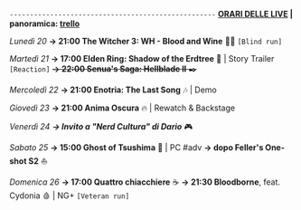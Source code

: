 <code>---------------------------------------------------</code>
<b><u>ORARI DELLE LIVE</u> | panoramica: <a href="https://trello.com/b/iKwdSGf3/sabaku">trello</a></b>

<i>Lunedì 20</i>
<b>→ 21:00 The Witcher 3: WH - Blood and Wine</b> 🧛‍♂️ <code>[Blind run]</code>

<i>Martedì 21</i>
<b>→ 17:00 Elden Ring: Shadow of the Erdtree</b> 🌲 | Story Trailer <code>[Reaction]</code>
<s><b>→ 22:00 Senua's Saga: Hellblade II</b> ✒️</s>

<i>Mercoledì 22</i>
<b>→ 21:00 Enotria: The Last Song</b> 🎶 | Demo

<i>Giovedì 23</i>
<b>→ 21:00 Anima Oscura</b> 🔥 | Rewatch & Backstage

<i>Venerdì 24</i>
<i><b>→ Invito a "Nerd Cultura" di Dario</b></i> 🎮

<i>Sabato 25</i>
<b>→ 15:00 Ghost of Tsushima</b> 👻 | PC #adv
<b>→ dopo Feller's One-shot S2</b> ⛵

<i>Domenica 26</i>
<b>→ 17:00 Quattro chiacchiere</b> ☕️
<b>→ 21:30 Bloodborne</b>, feat. Cydonia 🩸 | NG+ <code>[Veteran run]</code>

